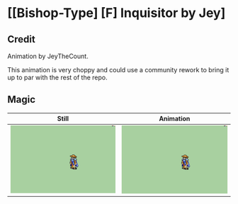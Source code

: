 # [\[Bishop-Type\] \[F\] Inquisitor by Jey]

## Credit

Animation by JeyTheCount.

This animation is very choppy and could use a community rework to bring it up to par with the rest of the repo.
	
## Magic

| Still | Animation |
| :---: | :-------: |
| ![Magic still](./Magic_000.png) | ![Magic animation](./Magic.gif) |
